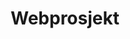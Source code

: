 <!DOCTYPE html>
<html>
	<head>
	</head>
<body>
	<header>
		<h1>Webprosjekt</h1>
	</header>
</body>
</html>